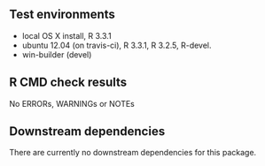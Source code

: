 ## Test environments

* local OS X install, R 3.3.1
* ubuntu 12.04 (on travis-ci), R 3.3.1, R 3.2.5, R-devel.
* win-builder (devel)

## R CMD check results

No ERRORs, WARNINGs or NOTEs

## Downstream dependencies

There are currently no downstream dependencies for this package.
